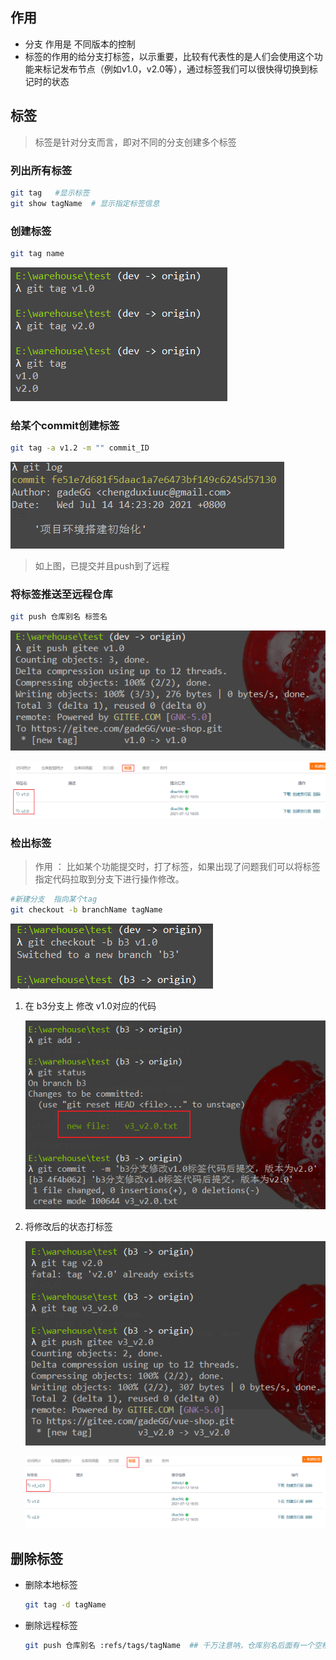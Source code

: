 ## 作用

*   分支 作用是 不同版本的控制
*   标签的作用的给分支打标签，以示重要，比较有代表性的是人们会使用这个功能来标记发布节点（例如v1.0，v2.0等），通过标签我们可以很快得切换到标记时的状态



## 标签

>   标签是针对分支而言，即对不同的分支创建多个标签

### 列出所有标签

```bash
git tag   #显示标签
git show tagName  # 显示指定标签信息
```



### 创建标签

```bash
git tag name
```

![image-20210712183926484](第五章-标签.assets/image-20210712183926484.png)



### 给某个commit创建标签

```bash
git tag -a v1.2 -m "" commit_ID
```

![image-20210714143617697](第五章-标签.assets/image-20210714143617697.png)

>   如上图，已提交并且push到了远程



### 将标签推送至远程仓库

```bash
git push 仓库别名 标签名
```

![image-20210712184228686](第五章-标签.assets/image-20210712184228686.png)

![image-20210712184346698](第五章-标签.assets/image-20210712184346698.png)



### 检出标签

>   作用 ： 比如某个功能提交时，打了标签，如果出现了问题我们可以将标签指定代码拉取到分支下进行操作修改。

```bash
#新建分支  指向某个tag
git checkout -b branchName tagName
```

![image-20210712184701287](第五章-标签.assets/image-20210712184701287.png)



1.  在 b3分支上 修改 v1.0对应的代码

    ![image-20210712185052253](第五章-标签.assets/image-20210712185052253.png)

2.  将修改后的状态打标签

    ![image-20210712185157074](第五章-标签.assets/image-20210712185157074.png)

    ![image-20210712185219609](第五章-标签.assets/image-20210712185219609.png)



## 删除标签

*   删除本地标签

    ```bash
    git tag -d tagName
    ```

*   删除远程标签

    ```bash
    git push 仓库别名 :refs/tags/tagName  ## 千万注意呐，仓库别名后面有一个空格
    ```

    